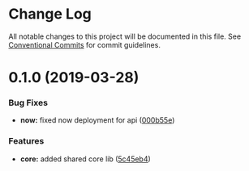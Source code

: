 # Change Log

All notable changes to this project will be documented in this file.
See [Conventional Commits](https://conventionalcommits.org) for commit guidelines.

# 0.1.0 (2019-03-28)


### Bug Fixes

* **now:** fixed now deployment for api ([000b55e](https://github.com/chase-adams/accelerate-starter/commit/000b55e))


### Features

* **core:** added shared core lib ([5c45eb4](https://github.com/chase-adams/accelerate-starter/commit/5c45eb4))
